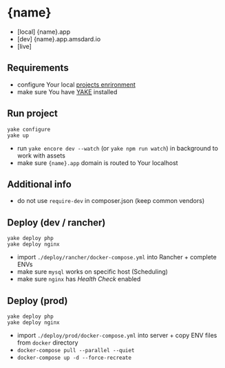 {name}
========================
* [local] {name}.app
* [dev] {name}.app.amsdard.io
* [live] 

Requirements
---
 * configure Your local [projects enrironment](https://bitbucket.org/as-docker/projects-environment)
 * make sure You have [YAKE](https://yake.amsdard.io/) installed


Run project
---
```
yake configure
yake up
```
* run `yake encore dev --watch` (or `yake npm run watch`) in background to work with assets
* make sure `{name}.app` domain is routed to Your localhost


Additional info
---
* do not use `require-dev` in composer.json (keep common vendors)


Deploy (dev / rancher)
---
```
yake deploy php
yake deploy nginx
```
* import `./deploy/rancher/docker-compose.yml` into Rancher + complete ENVs
* make sure `mysql` works on specific host (Scheduling)
* make sure `nginx` has *Health Check* enabled


Deploy (prod)
---
```
yake deploy php
yake deploy nginx
```
* import `./deploy/prod/docker-compose.yml` into server + copy ENV files from `docker` directory
* `docker-compose pull --parallel --quiet`
* `docker-compose up -d --force-recreate`

